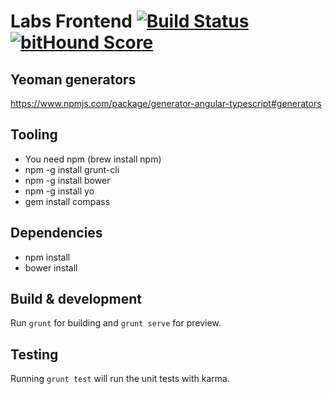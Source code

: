 # Labs Frontend [![Build Status](https://travis-ci.org/clearbooks/labs-frontend.svg)](https://travis-ci.org/clearbooks/labs-frontend) [![bitHound Score](https://www.bithound.io/github/clearbooks/labs-frontend/badges/score.svg)](https://www.bithound.io/github/clearbooks/labs-frontend/master)

## Yeoman generators
https://www.npmjs.com/package/generator-angular-typescript#generators

## Tooling

* You need npm (brew install npm)
* npm -g install grunt-cli
* npm -g install bower
* npm -g install yo
* gem install compass
 
## Dependencies

* npm install
* bower install

## Build & development

Run `grunt` for building and `grunt serve` for preview.

## Testing

Running `grunt test` will run the unit tests with karma.
